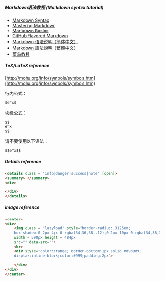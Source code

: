 ##### Markdown语法教程 (Markdown syntax tutorial)

- [Markdown Syntax](http://daringfireball.net/projects/markdown/syntax/ "Markdown Syntax")
- [Mastering Markdown](https://guides.github.com/features/mastering-markdown/ "Mastering Markdown")
- [Markdown Basics](https://help.github.com/articles/markdown-basics/ "Markdown Basics")
- [GitHub Flavored Markdown](https://help.github.com/articles/github-flavored-markdown/ "GitHub Flavored Markdown")
- [Markdown 语法说明（简体中文）](http://www.markdown.cn/ "Markdown 语法说明（简体中文）")
- [Markdown 語法說明（繁體中文）](http://markdown.tw/ "Markdown 語法說明（繁體中文）")
- [菜鸟教程](https://www.runoob.com/markdown/md-tutorial.html)

##### TeX/LaTeX reference

[http://mohu.org/info/symbols/symbols.htm](http://mohu.org/info/symbols/symbols.htm)

行内公式：

```markdown
$e^x$
```

块级公式：

```markdown
$$
e^x
$$
```

请不要使用以下语法：

```markdown
$$e^x$$
```

##### Details reference

```html
<details class = 'info|danger|success|note' [open]>
<summary> </summary>
<div>

</div>
</details>
```

##### image reference

```html
<center>
<div>
    <img class = "lazyload" style="border-radius:.3125em;
    box-shadow:0 2px 4px 0 rgba(34,36,38,.12),0 2px 10px 0 rgba(34,36,38,.08);"
    width = 590px height = 484px
    src="" data-src="">
	<br>
    <div style="color:orange; border-bottom:1px solid #d9d9d9;
    display:inline-block;color:#999;padding:2px">
    
    </div>
</div>
</center>
```
